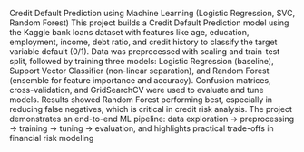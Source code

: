 Credit Default Prediction using Machine Learning (Logistic Regression, SVC, Random Forest)
This project builds a Credit Default Prediction model using the Kaggle bank loans dataset with features like age, education, employment, income, debt ratio, and credit history to classify the target variable default (0/1). Data was preprocessed with scaling and train-test split, followed by training three models: Logistic Regression (baseline), Support Vector Classifier (non-linear separation), and Random Forest (ensemble for feature importance and accuracy). Confusion matrices, cross-validation, and GridSearchCV were used to evaluate and tune models. Results showed Random Forest performing best, especially in reducing false negatives, which is critical in credit risk analysis. The project demonstrates an end-to-end ML pipeline: data exploration → preprocessing → training → tuning → evaluation, and highlights practical trade-offs in financial risk modeling
